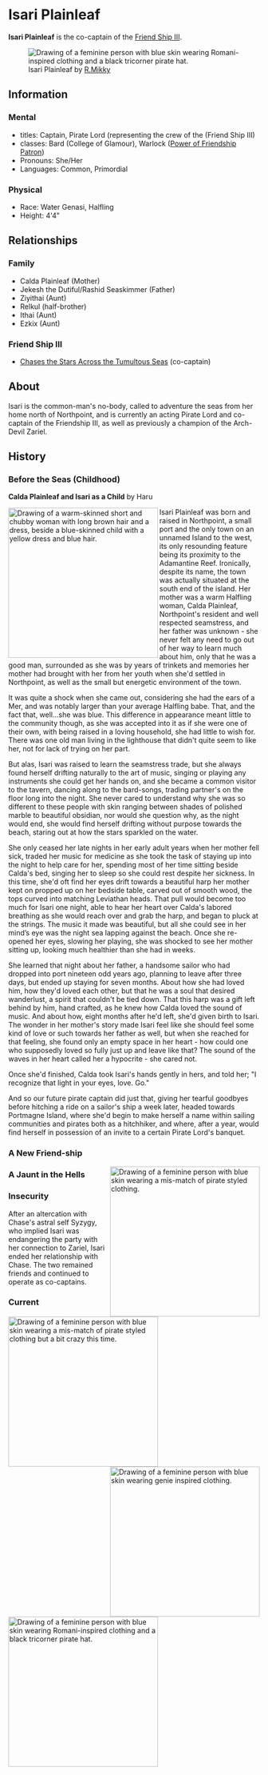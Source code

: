# Isari Plainleaf

**Isari Plainleaf** is the co-captain of the [Friend Ship III](../fleet/friend-ship.md).

<figure>
  <img src="images/isari-r-mikky.png" alt="Drawing of a feminine person with blue skin wearing Romani-inspired clothing and a black tricorner pirate hat." />
  <figcaption>Isari Plainleaf by <a href="https://linktr.ee/R.Mikky">R.Mikky</a></figcaption>
</figure>

## Information

### Mental

- titles: Captain, Pirate Lord (representing the crew of the (Friend Ship III)
- classes: Bard (College of Glamour), Warlock ([Power of Friendship Patron](https://github.com/mpanighetti/dnd5e-classes/blob/main/warlock/power-of-friendship-patron.md))
- Pronouns: She/Her
- Languages: Common, Primordial

### Physical

- Race: Water Genasi, Halfling
- Height: 4'4"

## Relationships

### Family

- Calda Plainleaf (Mother)
- Jekesh the Dutiful/Rashid Seaskimmer (Father)
- Ziyithai (Aunt)
- Relkul (half-brother)
- Ithai (Aunt)
- Ezkix (Aunt)

### Friend Ship III

- [Chases the Stars Across the Tumultous Seas](chase.md) (co-captain)

## About

Isari is the common-man's no-body, called to adventure the seas from her home north of Northpoint, and is currently an acting Pirate Lord and co-captain of the Friendship III, as well as previously a champion of the Arch-Devil Zariel.

## History

### Before the Seas (Childhood)

**Calda Plainleaf and Isari as a Child** by Haru

<img align="left" width="300" src="images/caldaplainleaf-haru.png" alt="Drawing of a warm-skinned short and chubby woman with long brown hair and a dress, beside a blue-skinned child with a yellow dress and blue hair." />

Isari Plainleaf was born and raised in Northpoint, a small port and the only town on an unnamed Island to the west, its only resounding feature being its proximity to the Adamantine Reef. Ironically, despite its name, the town was actually situated at the south end of the island. Her mother was a warm Halfling woman, Calda Plainleaf, Northpoint's resident and well respected seamstress, and her father was unknown - she never felt any need to go out of her way to learn much about him, only that he was a good man, surrounded as she was by years of trinkets and memories her mother had brought with her from her youth when she'd settled in Northpoint, as well as the small but energetic environment of the town. 

It was quite a shock when she came out, considering she had the ears of a Mer, and was notably larger than your average Halfling babe. That, and the fact that, well...she was blue. This difference in appearance meant little to the community though, as she was accepted into it as if she were one of their own, with being raised in a loving household, she had little to wish for. There was one old man living in the lighthouse that didn't quite seem to like her, not for lack of trying on her part. 

But alas, Isari was raised to learn the seamstress trade, but she always found herself drifting naturally to the art of music, singing or playing any instruments she could get her hands on, and she became a common visitor to the tavern, dancing along to the bard-songs, trading partner's on the floor long into the night. She never cared to understand why she was so different to these people with skin ranging between shades of polished marble to beautiful obsidian, nor would she question why, as the night would end, she would find herself drifting without purpose towards the beach, staring out at how the stars sparkled on the water. 

She only ceased her late nights in her early adult years when her mother fell sick, traded her music for medicine as she took the task of staying up into the night to help care for her, spending most of her time sitting beside Calda's bed, singing her to sleep so she could rest despite her sickness. In this time, she'd oft find her eyes drift towards a beautiful harp her mother kept on propped up on her bedside table, carved out of smooth wood, the tops curved into matching Leviathan heads. That pull would become too much for Isari one night, able to hear her heart over Calda's labored breathing as she would reach over and grab the harp, and began to pluck at the strings. The music it made was beautiful, but all she could see in her mind’s eye was the night sea lapping against the beach. Once she re-opened her eyes, slowing her playing, she was shocked to see her mother sitting up, looking much healthier than she had in weeks. 

She learned that night about her father, a handsome sailor who had dropped into port nineteen odd years ago, planning to leave after three days, but ended up staying for seven months. About how she had loved him, how they'd loved each other, but that he was a soul that desired wanderlust, a spirit that couldn't be tied down. That this harp was a gift left behind by him, hand crafted, as he knew how Calda loved the sound of music. And about how, eight months after he'd left, she'd given birth to Isari. The wonder in her mother's story made Isari feel like she should feel some kind of love or such towards her father as well, but when she reached for that feeling, she found only an empty space in her heart - how could one who supposedly loved so fully just up and leave like that? The sound of the waves in her heart called her a hypocrite - she cared not. 

Once she'd finished, Calda took Isari's hands gently in hers, and told her; "I recognize that light in your eyes, love. Go." 

And so our future pirate captain did just that, giving her tearful goodbyes before hitching a ride on a sailor's ship a week later, headed towards Portmagne Island, where she'd begin to make herself a name within sailing communities and pirates both as a hitchhiker, and where, after a year, would find herself in possession of an invite to a certain Pirate Lord's banquet. 

### A New Friend-ship

<img align="right" width="300" src="images/earlyisari-haru.png" alt="Drawing of a feminine person with blue skin wearing a mis-match of pirate styled clothing." />

### A Jaunt in the Hells

<img align="left" width="300" src="images/thedutiful-haru.png" alt="Drawing of a feminine person with blue skin wearing a mis-match of pirate styled clothing but a bit crazy this time." />

### Insecurity

<img align="right" width="300" src="images/genie-haru.png" alt="Drawing of a feminine person with blue skin wearing genie inspired clothing." />

After an altercation with Chase's astral self Syzygy, who implied Isari was endangering the party with her connection to Zariel, Isari ended her relationship with Chase. The two remained friends and continued to operate as co-captains.

### Current

<img align="left" width="300" src="images/isari-kaiotisk.png" alt="Drawing of a feminine person with blue skin wearing Romani-inspired clothing and a black tricorner pirate hat." />
